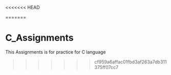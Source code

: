 <<<<<<< HEAD

=======
# C_Assignments
This Assignments is for practice for C language
>>>>>>> cf959a6affac01fbd3af263a7db311375ff07cc7
